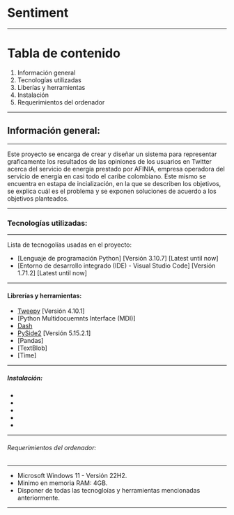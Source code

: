 # Sentiment
***
# Tabla de contenido
1. Información general
2. Tecnologías utilizadas
3. Liberías y herramientas
4. Instalación
5. Requerimientos del ordenador
***
## Información general:
***
Este proyecto se encarga de crear y diseñar un sistema para representar graficamente los resultados de las opiniones de los usuarios en Twitter acerca del servicio de energía prestado por AFINIA, empresa operadora del servicio de energía en casi todo el caribe colombiano. Este mismo se encuentra en estapa de incialización, en la que se describen los objetivos, se explica cuál es el problema y se exponen soluciones de acuerdo a los objetivos planteados. 
***
### Tecnologías utilizadas:
***
Lista de tecnogolías usadas en el proyecto:
* [Lenguaje de programación Python] [Versión 3.10.7] [Latest until now]
* [Entorno de desarrollo integrado (IDE) - Visual Studio Code] [Versión 1.71.2] [Latest until now]
***
#### Librerías y herramientas:
* [Tweepy] [Versión 4.10.1]
* [Python Multidocuemnts Interface (MDI)]
* [Dash]
* [PySide2] [Versión 5.15.2.1]
* [Pandas]
* [TextBlob]
* [Time]
***
##### Instalación:
* [Python]: https://www.python.org/downloads/
* [Visual Studio Code]: https://code.visualstudio.com/
* [Tweepy]: https://docs.tweepy.org/en/stable/install.html
* [PySide2]: https://pypi.org/project/PySide2/
* [Dash]: https://dash.plotly.com/installation
***
###### Requerimientos del ordenador:
***
* Microsoft Windows 11 - Versión 22H2.
* Minimo en memoria RAM: 4GB.
* Disponer de todas las tecnogloías y herramientas mencionadas anteriormente.
***
